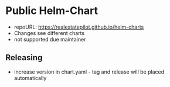 # Public Helm-Chart 

* repoURL: https://realestatepilot.github.io/helm-charts
* Changes see different charts
* not supported due maintainer

## Releasing
* increase version in chart.yaml - tag and release will be placed automatically
